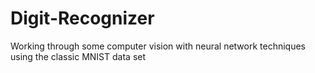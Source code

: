 # Digit-Recognizer
Working through some computer vision with neural network techniques using the classic MNIST data set

